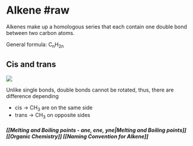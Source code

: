 # Alkene #raw
Alkenes make up a homologous series that each contain one double bond between two carbon atoms.

General formula:
C<sub>n</sub>H<sub>2n</sub>

## Cis and trans
<img src="https://mint-garden.netlify.app/assets/Cis-Trans.png" style="max-width:100%;height:auto">

Unlike single bonds, double bonds cannot be rotated, thus, there are difference depending 
- cis -> CH<sub>3</sub> are on the same side
- trans -> CH<sub>3</sub> on opposite sides


##### [[Melting and Boiling points - ane, ene, yne|Melting and Boiling points]] [[Organic Chemistry]] [[Naming Convention for Alkene]]